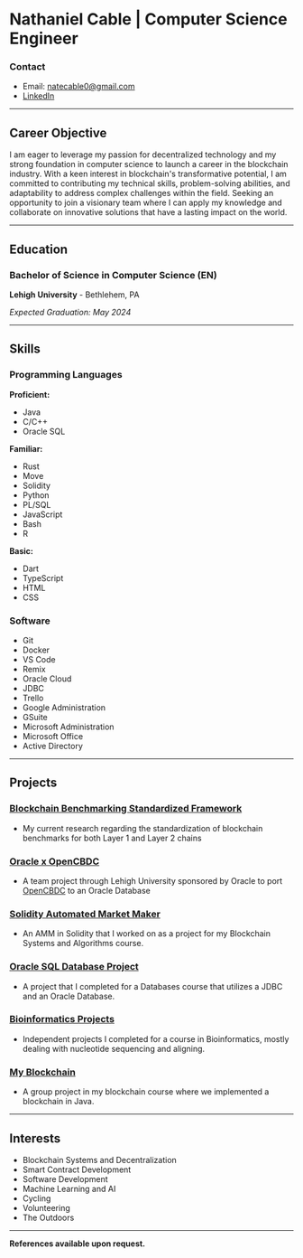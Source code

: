 # Nathaniel Cable | Computer Science Engineer

### Contact
- Email:  natecable0@gmail.com
- [LinkedIn](https://linkedin.com/in/nate-r-cable) 

---

## Career Objective

I am eager to leverage my passion for decentralized technology and my strong foundation in computer science to launch a career in the blockchain industry. With a keen interest in blockchain's transformative potential, I am committed to contributing my technical skills, problem-solving abilities, and adaptability to address complex challenges within the field. Seeking an opportunity to join a visionary team where I can apply my knowledge and collaborate on innovative solutions that have a lasting impact on the world.

---

## Education

### Bachelor of Science in Computer Science (EN)

   **Lehigh University** - Bethlehem, PA

   *Expected Graduation: May 2024*

---

## Skills

### Programming Languages

**Proficient:**
- Java
- C/C++
- Oracle SQL

**Familiar:**
- Rust
- Move
- Solidity
- Python
- PL/SQL
- JavaScript
- Bash
- R

**Basic:**
- Dart
- TypeScript
- HTML
- CSS

### Software

- Git
- Docker
- VS Code
- Remix
- Oracle Cloud
- JDBC
- Trello
- Google Administration
- GSuite
- Microsoft Administration
- Microsoft Office
- Active Directory

---
## Projects

### [Blockchain Benchmarking Standardized Framework](BBSF/)
- My current research regarding the standardization of blockchain benchmarks for both Layer 1 and Layer 2 chains

### [Oracle x OpenCBDC](OracleOpenCBDC/)
- A team project through Lehigh University sponsored by Oracle to port [OpenCBDC](https://dci.mit.edu/opencbdc) to an Oracle Database

### [Solidity Automated Market Maker](Solidiy-AMM/)
- An AMM in Solidity that I worked on as a project for my Blockchain Systems and Algorithms course.

### [Oracle SQL Database Project](SQL-Project/)
- A project that I completed for a Databases course that utilizes a JDBC and an Oracle Database.

### [Bioinformatics Projects](Bioinformatics/)
- Independent projects I completed for a course in Bioinformatics, mostly dealing with nucleotide sequencing and aligning.

### [My Blockchain](MyBlockchain/)
- A group project in my blockchain course where we implemented a blockchain in Java.


---
## Interests

- Blockchain Systems and Decentralization
- Smart Contract Development
- Software Development
- Machine Learning and AI
- Cycling
- Volunteering
- The Outdoors

---

**References available upon request.**


